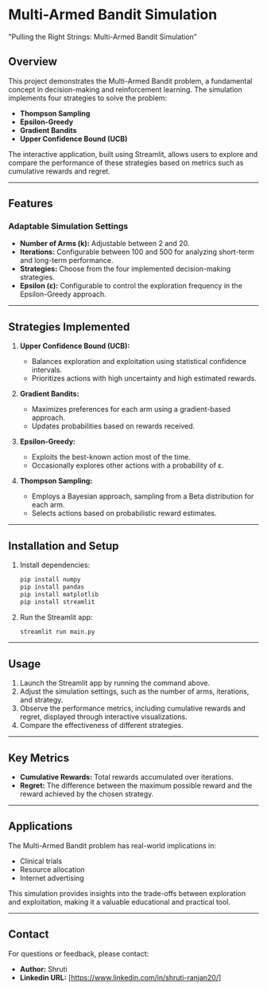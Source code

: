# Multi-Armed Bandit Simulation
"Pulling the Right Strings: Multi-Armed Bandit Simulation"

## Overview
This project demonstrates the Multi-Armed Bandit problem, a fundamental concept in decision-making and reinforcement learning. The simulation implements four strategies to solve the problem:

- **Thompson Sampling**
- **Epsilon-Greedy**
- **Gradient Bandits**
- **Upper Confidence Bound (UCB)**

The interactive application, built using Streamlit, allows users to explore and compare the performance of these strategies based on metrics such as cumulative rewards and regret.

---

## Features
### Adaptable Simulation Settings
- **Number of Arms (k):** Adjustable between 2 and 20.
- **Iterations:** Configurable between 100 and 500 for analyzing short-term and long-term performance.
- **Strategies:** Choose from the four implemented decision-making strategies.
- **Epsilon (ε):** Configurable to control the exploration frequency in the Epsilon-Greedy approach.

---

## Strategies Implemented
1. **Upper Confidence Bound (UCB):**
   - Balances exploration and exploitation using statistical confidence intervals.
   - Prioritizes actions with high uncertainty and high estimated rewards.

2. **Gradient Bandits:**
   - Maximizes preferences for each arm using a gradient-based approach.
   - Updates probabilities based on rewards received.

3. **Epsilon-Greedy:**
   - Exploits the best-known action most of the time.
   - Occasionally explores other actions with a probability of ε.

4. **Thompson Sampling:**
   - Employs a Bayesian approach, sampling from a Beta distribution for each arm.
   - Selects actions based on probabilistic reward estimates.

---

## Installation and Setup

1. Install dependencies:
   ```bash
   pip install numpy
   pip install pandas
   pip install matplotlib
   pip install streamlit
   ```

2. Run the Streamlit app:
   ```bash
   streamlit run main.py
   ```

---

## Usage
1. Launch the Streamlit app by running the command above.
2. Adjust the simulation settings, such as the number of arms, iterations, and strategy.
3. Observe the performance metrics, including cumulative rewards and regret, displayed through interactive visualizations.
4. Compare the effectiveness of different strategies.

---

## Key Metrics
- **Cumulative Rewards:** Total rewards accumulated over iterations.
- **Regret:** The difference between the maximum possible reward and the reward achieved by the chosen strategy.

---

## Applications
The Multi-Armed Bandit problem has real-world implications in:
- Clinical trials
- Resource allocation
- Internet advertising

This simulation provides insights into the trade-offs between exploration and exploitation, making it a valuable educational and practical tool.


---

## Contact
For questions or feedback, please contact:
- **Author:** Shruti
- **Linkedin URL:** [https://www.linkedin.com/in/shruti-ranjan20/]

